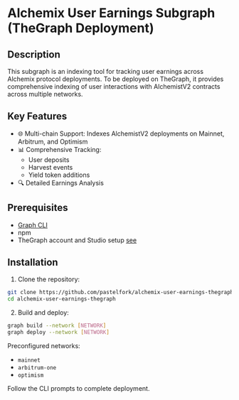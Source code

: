 # Alchemix User Earnings Subgraph (TheGraph Deployment)

## Description

This subgraph is an indexing tool for tracking user earnings across Alchemix protocol deployments. To be deployed on TheGraph, it provides comprehensive indexing of user interactions with AlchemistV2 contracts across multiple networks.

## Key Features

- 🌐 Multi-chain Support: Indexes AlchemistV2 deployments on Mainnet, Arbitrum, and Optimism
- 📊 Comprehensive Tracking:
  - User deposits
  - Harvest events
  - Yield token additions
- 🔍 Detailed Earnings Analysis

## Prerequisites

- [Graph CLI](https://thegraph.com/docs/en/subgraphs/developing/creating/install-the-cli/)
- npm
- TheGraph account and Studio setup [see](https://thegraph.com/docs/en/subgraphs/quick-start/)

## Installation

1. Clone the repository:

```bash
git clone https://github.com/pastelfork/alchemix-user-earnings-thegraph.git
cd alchemix-user-earnings-thegraph
```

2. Build and deploy:

```bash
graph build --network [NETWORK]
graph deploy --network [NETWORK]
```

Preconfigured networks:

- `mainnet`
- `arbitrum-one`
- `optimism`

Follow the CLI prompts to complete deployment.
